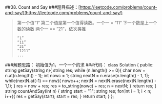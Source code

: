 ##38. Count and Say
###题目描述：[https://leetcode.com/problems/count-and-say/](https://leetcode.com/problems/count-and-say/)
> 第一个值“1” 第二个值是第一个值得读数。一个一 = “11” 下一个数是上一个数的读数 两个一 == “21”，依次类推    
> 
>     “1”
>     “11”
>     “21”
>     “1211”
>     ... 

###解题思路：
初始值为1，一个一个的求
###代码：
	class Solution {
	public:
	    string getSay(string n){
	        string res;
	        while (n.length() >= 0){
	            char now = n.at(n.length() - 1);
	            int nowc = 1;
	            string nextN = n.erase(n.length() - 1, 1);
	            while(nextN.at(-1) == now){
	                nowc++;
	                nextN = nextN.erase(nextN.length() - 1,1);
	            }
	            res = now + res;
	            res = to_string(nowc) + res;
	            n = nextN;
	        }
	        return res;
	    }
	    string countAndSay(int n) {
	        string start = "1";
	        string res;
	        for(int i = 1; i < n; i++){
	            res = getSay(start);
	            start = res;
	        }
	        return start;
	    }
	};